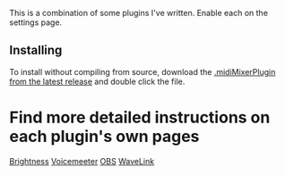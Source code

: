 This is a combination of some plugins I've written. Enable each on the settings page.

## Installing
To install without compiling from source, download the [.midiMixerPlugin from the latest release](https://github.com/Jaggernaut555/midi-mixer-combined/releases) and double click the file.

# Find more detailed instructions on each plugin's own pages

[Brightness](https://github.com/Jaggernaut555/midi-mixer-brightness)
[Voicemeeter](https://github.com/Jaggernaut555/midi-mixer-voicemeeter)
[OBS](https://github.com/Jaggernaut555/plugin-obs)
[WaveLink](https://github.com/fu-raz/midi-mixer-wavelink-new)
